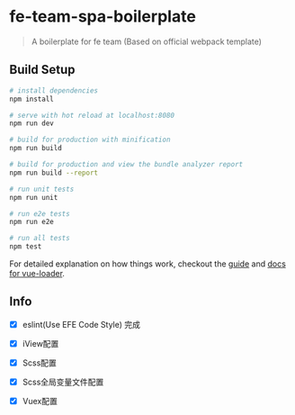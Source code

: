 # fe-team-spa-boilerplate

> A boilerplate for fe team (Based on official webpack template)

## Build Setup

``` bash
# install dependencies
npm install

# serve with hot reload at localhost:8080
npm run dev

# build for production with minification
npm run build

# build for production and view the bundle analyzer report
npm run build --report

# run unit tests
npm run unit

# run e2e tests
npm run e2e

# run all tests
npm test
```

For detailed explanation on how things work, checkout the [guide](http://vuejs-templates.github.io/webpack/) and [docs for vue-loader](http://vuejs.github.io/vue-loader).

## Info

- [x] eslint(Use EFE Code Style) 完成
- [x] iView配置
- [x] Scss配置
- [x] Scss全局变量文件配置
- [x] Vuex配置

